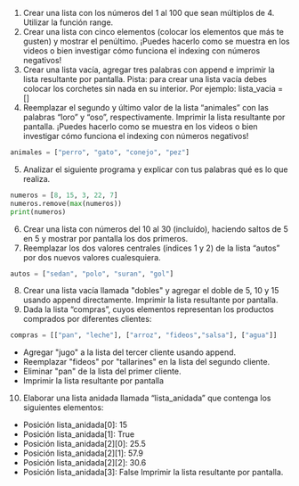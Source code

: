 1) Crear una lista con los números del 1 al 100 que sean múltiplos de 4. Utilizar la función range.
2) Crear una lista con cinco elementos (colocar los elementos que más te gusten) y mostrar el penúltimo. ¡Puedes hacerlo como se muestra en los videos o bien investigar cómo funciona el indexing con números negativos!
3) Crear una lista vacía, agregar tres palabras con append e imprimir la lista resultante por pantalla. Pista: para crear una lista vacía debes colocar los corchetes sin nada en su interior. Por ejemplo:
lista_vacia = []
4) Reemplazar el segundo y último valor de la lista “animales” con las palabras “loro” y “oso”, respectivamente. Imprimir la lista resultante por pantalla. ¡Puedes hacerlo como se muestra en los videos o bien investigar cómo funciona el indexing con números negativos! 
~~~python
animales = ["perro", "gato", "conejo", "pez"]
~~~
5) Analizar el siguiente programa y explicar con tus palabras qué es lo que realiza.
~~~python
numeros = [8, 15, 3, 22, 7] 
numeros.remove(max(numeros))
print(numeros)
~~~

6) Crear una lista con números del 10 al 30 (incluído), haciendo saltos de 5 en 5 y mostrar por pantalla los dos primeros.
7) Reemplazar los dos valores centrales (índices 1 y 2) de la lista “autos” por dos nuevos valores cualesquiera.
~~~python
autos = ["sedan", "polo", "suran", "gol"]
~~~
8) Crear una lista vacía llamada "dobles" y agregar el doble de 5, 10 y 15 usando append directamente. Imprimir la lista resultante por pantalla.
9) Dada la lista “compras”, cuyos elementos representan los productos comprados por diferentes clientes:
~~~python
compras = [["pan", "leche"], ["arroz", "fideos","salsa"], ["agua"]]
~~~
- Agregar "jugo" a la lista del tercer cliente usando append.
- Reemplazar "fideos" por "tallarines" en la lista del segundo cliente.
- Eliminar "pan" de la lista del primer cliente.
- Imprimir la lista resultante por pantalla

10) Elaborar una lista anidada llamada “lista_anidada” que contenga los siguientes elementos:
- Posición lista_anidada[0]: 15
- Posición lista_anidada[1]: True
- Posición lista_anidada[2][0]: 25.5
- Posición lista_anidada[2][1]: 57.9
- Posición lista_anidada[2][2]: 30.6
- Posición lista_anidada[3]: False
Imprimir la lista resultante por pantalla.